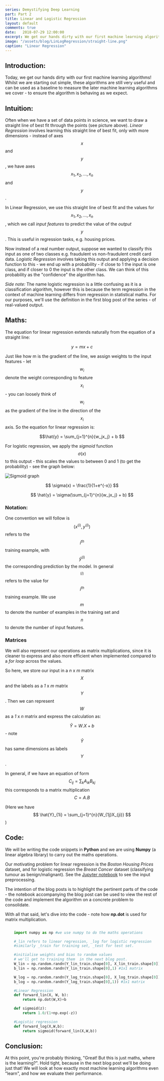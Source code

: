 ```yaml
---
series: Demystifying Deep Learning 
part: Part 2
title: Linear and Logistic Regression
layout: default
comments: true
date:   2018-07-29 12:00:00
excerpt: We get our hands dirty with our first machine learning algorithms!
image: "/assets/blog/LinLogRegression/straight-line.png"
caption: "Linear Regression"
---
```

## Introduction: 

Today, we get our hands dirty with our first machine learning algorithms! Whilst we are starting out simple, these algorithms are still very useful and can be used as a baseline to measure the later machine learning algorithms we cover - to ensure the algorithm is behaving as we expect.

## Intuition: 

Often when we have a set of data points in science, we want to draw a straight line of best fit through the points (see picture above). *Linear Regression* involves learning this straight line of best fit, only with more dimensions -  instead of axes $$x$$ and $$y$$, we have axes $$x_1, x_2, ... ,x_n$$ and $$y$$.


In Linear Regression, we use this straight line of best fit and the values for  $$x_1, x_2, ... ,x_n$$, which we call  *input features* to predict the value of the *output* $$y$$. This is useful in regression tasks, e.g. housing prices. 

Now instead of a real number output, suppose we wanted to classify this input as one of two classes e.g. fraudulent vs non-fraudulent credit card data. *Logistic Regression* involves taking this output and applying a decision function to this - we end up with a probability - if close to 1 the input is one class, and if closer to 0 the input is the other class. We can think of this probability as the "confidence" the algorithm has.

*Side note:* The name logistic regression is a little confusing as it is a classification algorithm, however this is because the term regression in the context of machine learning differs from regression in statistical maths. For our purposes, we'll use the definition in the first blog post of the series - of real-valued output. 

## Maths: 
The equation for linear regression extends naturally from the equation of a straight line: 

$$ y= mx + c$$

Just like how m is the gradient of the line, we assign weights to the input features - let $$w_i$$ denote the weight corresponding to feature $$x_i$$ - you can loosely think of $$w_i$$ as the gradient of the line in the direction of the $$x_i$$ axis. So the equation for linear regression is: 

$$\hat{y} = \sum_{j=1}^{n}{w_jx_j} + b $$

For logistic regression, we apply the *sigmoid* function $$\sigma(x)$$ to this output - this scales the values to between 0 and 1 (to get the probability) - see the graph below:

![Sigmoid graph]({{site.base_url}}/assets/blog/LinLogRegression/sigmoid.png)

$$ \sigma(x) = \frac{1}{1+e^{-x}} $$ 

$$ \hat{y} = \sigma(\sum_{j=1}^{n}{w_jx_j} + b) $$

### Notation:
One convention we will follow is $$ (x^{(i)}, y^{(i)})$$ refers to the $$i^{th}$$ training example, with $$ \hat{y}^{(i)}$$ the corresponding prediction by the model. In general $$ ^{(i)}$$ refers to the value for $$i^{th}$$ training example. We use $$m$$ to denote the number of examples in the training set and $$n$$ to denote the number of input features.

### Matrices 

We will also represent our operations as matrix multiplications, since it is cleaner to express and also more efficient when implemented compared to a *for loop* across the values.

So here, we store our input in a  *n* x *m* matrix $$X$$ and the labels as a *1* x *m* matrix $$Y$$. Then we can represent $$W$$ as a *1* x *n* matrix and express the calculation as:

$$ \hat{Y} = W.X + b$$ - note $$\hat{Y}$$ has same dimensions as labels $$Y$$.

In general, if we have an equation of form 
$$C_{ij} = \sum_k A_{ik} B_{kj}$$ this corresponds to a matrix multiplication $$C = A.B$$ 

(Here we have $$ \hat{Y}_{1i} = \sum_{j=1}^{n}{W_{1j}X_{ji}} $$)

## Code:
We will be writing the code snippets in **Python** and we are using **Numpy** (a linear algebra library) to carry out the maths operations. 

Our motivating problem for linear regression is the *Boston Housing Prices* dataset, and for logistic regression the *Breast Cancer* dataset (classifying tumour as benign/malignant).
See the [Jupyter notebook](https://github.com/mukul-rathi/blogPost-tutorials/blob/master/LinearLogisticRegression/LinearLogisticRegression.ipynb) to see the input preprocessing. 

The intention of the blog posts is to highlight the pertinent parts of the code - the notebook accompanying the blog post can be used to view the rest of the code and implement the algorithm on a concrete problem to consolidate.

With all that said, let's dive into the code - note how **np.dot** is used for matrix multiplication.
```python

    import numpy as np #we use numpy to do the maths operations

    #_lin refers to linear regression, _log for logistic regression
    #similarly _train for training set, _test for test set.

    #initialise weights and bias to random values
    # we'll get to training them  in the next blog post.
    W_lin = np.random.randn(Y_lin_train.shape[0], X_lin_train.shape[0]) #1xm matrix
    b_lin = np.random.randn(Y_lin_train.shape[0],1) #1x1 matrix

    W_log = np.random.randn(Y_log_train.shape[0], X_log_train.shape[0])#1xm matrix
    b_log = np.random.randn(Y_log_train.shape[0],1)) #1x1 matrix

    #Linear Regression
    def forward_lin(X, W, b):
        return np.dot(W,X)+b

    def sigmoid(z):
        return 1.0/(1+np.exp(-z))

    #Logistic regression
    def forward_log(X,W,b):
        return sigmoid(forward_lin(X,W,b))

```
## Conclusion: 
At this point, you're probably thinking, "Great! But this is just maths, where is the learning?". Hold tight, because in the next blog post we'll be doing just that! We will look at how exactly most machine learning algorithms even "learn", and how we evaluate their performance.
                    
